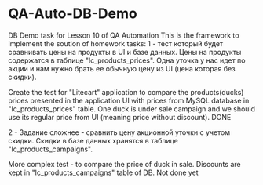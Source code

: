 # QA-Auto-DB-Demo
DB Demo task for Lesson 10 of QA Automation
This is the framework to implement the soution of homework tasks:
1 - тест который будет сравнивать цены на продукты в UI и базе данных. 
Цены на продукты содержатся в таблице "lc_products_prices".
Одна уточка у нас идет по акции и нам нужно брать ее обычную цену из UI (цена которая без скидки).

Create the test for "Litecart" application to compare 
the products(ducks) prices presented in the application UI with prices from MySQL database in "lc_products_prices" table. 
One duck is under sale campaign and we should use its regular price from UI (meaning price without discount).
DONE

2 - Задание сложнее - сравнить цену акционной уточки с учетом скидки. Скидки в базе данных хранятся в таблице "lc_products_campaigns".

More complex test - to compare the price of duck in sale. Discounts are kept in "lc_products_campaigns" table of DB.
Not done yet
